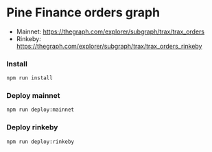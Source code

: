 # Pine Finance orders graph

- Mainnet: https://thegraph.com/explorer/subgraph/trax/trax_orders
- Rinkeby: https://thegraph.com/explorer/subgraph/trax/trax_orders_rinkeby

### Install

```bash
npm run install
```

### Deploy mainnet

```bash
npm run deploy:mainnet
```

### Deploy rinkeby

```bash
npm run deploy:rinkeby
```
